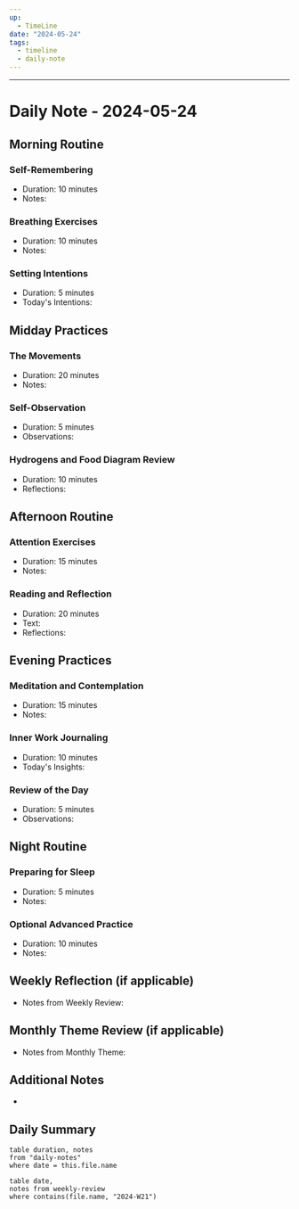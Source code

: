```yaml
---
up:
  - TimeLine
date: "2024-05-24"
tags:
  - timeline
  - daily-note
---
```

---
# Daily Note - 2024-05-24

## Morning Routine
### Self-Remembering
- Duration: 10 minutes
- Notes: 

### Breathing Exercises
- Duration: 10 minutes
- Notes: 

### Setting Intentions
- Duration: 5 minutes
- Today's Intentions: 

## Midday Practices
### The Movements
- Duration: 20 minutes
- Notes: 

### Self-Observation
- Duration: 5 minutes
- Observations: 

### Hydrogens and Food Diagram Review
- Duration: 10 minutes
- Reflections: 

## Afternoon Routine
### Attention Exercises
- Duration: 15 minutes
- Notes: 

### Reading and Reflection
- Duration: 20 minutes
- Text: 
- Reflections: 

## Evening Practices
### Meditation and Contemplation
- Duration: 15 minutes
- Notes: 

### Inner Work Journaling
- Duration: 10 minutes
- Today's Insights: 

### Review of the Day
- Duration: 5 minutes
- Observations: 

## Night Routine
### Preparing for Sleep
- Duration: 5 minutes
- Notes: 

### Optional Advanced Practice
- Duration: 10 minutes
- Notes: 

## Weekly Reflection (if applicable)
- Notes from Weekly Review: 

## Monthly Theme Review (if applicable)
- Notes from Monthly Theme: 

## Additional Notes
- 
## Daily Summary 
```dataview
table duration, notes
from "daily-notes"
where date = this.file.name
```

```dataview
table date,
notes from weekly-review
where contains(file.name, "2024-W21")
```
